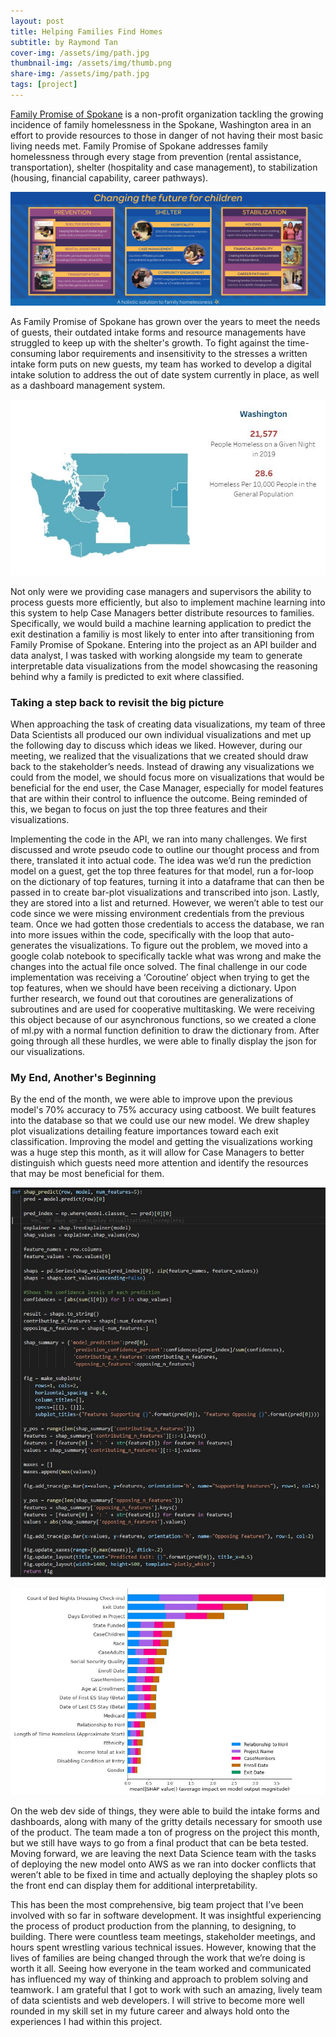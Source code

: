 ```yaml
---
layout: post
title: Helping Families Find Homes
subtitle: by Raymond Tan
cover-img: /assets/img/path.jpg
thumbnail-img: /assets/img/thumb.png
share-img: /assets/img/path.jpg
tags: [project]
---
```


[Family Promise of Spokane](https://www.familypromiseofspokane.org/) is a non-profit organization tackling the growing incidence of family homelessness in the Spokane, Washington area in an effort to provide resources to those in danger of not having their most basic living needs met. Family Promise of Spokane addresses family homelessness through every stage from prevention (rental assistance, transportation), shelter (hospitality and case management), to stabilization (housing, financial capability, career pathways).

![Resources](/assets/img/Prevention_shelter_stabilization-1.jpg)

As Family Promise of Spokane has grown over the years to meet the needs of guests, their outdated intake forms and resource managements have struggled to keep up with the shelter's growth. To fight against the time-consuming labor requirements and insensitivity to the stresses a written intake form puts on new guests, my team has worked to develop a digital intake solution to address the out of date system currently in place, as well as a dashboard management system. 

![Washington Homelessness](/assets/img/Washington_Homelessness_Stat.JPG)

Not only were we providing case managers and supervisors the ability to process guests more efficiently, but also to implement machine learning into this system to help Case Managers better distribute resources to families. Specifically, we would build a machine learning application to predict the exit destination a familiy is most likely to enter into after transitioning from Family Promise of Spokane. Entering into the project as an API builder and data analyst, I was tasked with working alongside my team to generate interpretable data visualizations from the model showcasing the reasoning behind why a family is predicted to exit where classified.


### Taking a step back to revisit the big picture

When approaching the task of creating data visualizations, my team of three Data Scientists all produced our own individual visualizations and met up the following day to discuss which ideas we liked. However, during our meeting, we realized that the visualizations that we created should draw back to the stakeholder’s needs. Instead of drawing any visualizations we could from the model, we should focus more on visualizations that would be beneficial for the end user, the Case Manager, especially for model features that are within their control to influence the outcome. Being reminded of this, we began to focus on just the top three features and their visualizations.

Implementing the code in the API, we ran into many challenges. We first discussed and wrote pseudo code to outline our thought process and from there, translated it into actual code. The idea was we’d run the prediction model on a guest, get the top three features for that model, run a for-loop on the dictionary of top features, turning it into a dataframe that can then be passed in to create bar-plot visualizations and transcribed into json. Lastly, they are stored into a list and returned. However, we weren’t able to test our code since we were missing environment credentials from the previous team. Once we had gotten those credentials to access the database, we ran into more issues within the code, specifically with the loop that auto-generates the visualizations. To figure out the problem, we moved into a google colab notebook to specifically tackle what was wrong and make the changes into the actual file once solved. The final challenge in our code implementation was receiving a ‘Coroutine’ object when trying to get the top features, when we should have been receiving a dictionary. Upon further research, we found out that coroutines are generalizations of subroutines and are used for cooperative multitasking. We were receiving this object because of our asynchronous functions, so we created a clone of ml.py with a normal function definition to draw the dictionary from. After going through all these hurdles, we were able to finally display the json for our visualizations.


### My End, Another's Beginning
By the end of the month, we were able to improve upon the previous model's 70% accuracy to 75% accuracy using catboost. We built features into the database so that we could use our new model. We drew shapley plot visualizations detailing feature importances toward each exit classification. Improving the model and getting the visualizations working was a huge step this month, as it will allow for Case Managers to better distinguish which guests need more attention and identify the resources that may be most beneficial for them. 

![Shapley API Code](/assets/img/shapcode1.jpg)

![Shapley Visualization](/assets/img/Shap.jpg)

On the web dev side of things, they were able to build the intake forms and dashboards, along with many of the gritty details necessary for smooth use of the product. The team made a ton of progress on the project this month, but we still have ways to go from a final product that can be beta tested. Moving forward, we are leaving the next Data Science team with the tasks of deploying the new model onto AWS as we ran into docker conflicts that weren’t able to be fixed in time and actually deploying the shapley plots so the front end can display them for additional interpretability.

This has been the most comprehensive, big team project that I’ve been involved with so far in software development. It was insightful experiencing the process of product production from the planning, to designing, to building. There were countless team meetings, stakeholder meetings, and hours spent wrestling various technical issues. However, knowing that the lives of families are being changed through the work that we’re doing is worth it all. Seeing how everyone in the team worked and communicated has influenced my way of thinking and approach to problem solving and teamwork. I am grateful that I got to work with such an amazing, lively team of data scientists and web developers. I will strive to become more well rounded in my skill set in my future career and always hold onto the experiences I had within this project.
